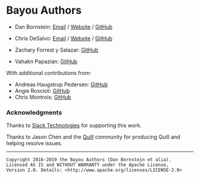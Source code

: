 Bayou Authors
=============

* Dan Bornstein:
  [Email](mailto:danfuzz@milk.com) /
  [Website](https://milk.com/) /
  [GitHub](https://github.com/danfuzz)

* Chris DeSalvo:
  [Email](mailto:chris@desalvo.org) /
  [Website](https://desalvo.org/) /
  [GitHub](https://github.com/meantime)

* Zachary Forrest y Salazar:
  [GitHub](https://github.com/zdfs)

* Vahakn Papazian:
  [GitHub](https://github.com/vahaknp)

With additional contributions from:

* Andreas Haugstrup Pedersen: [GitHub](https://github.com/haugstrup)
* Angie Roscioli: [GitHub](https://github.com/ainjii)
* Chris Montrois: [GitHub](https://github.com/montlebalm)

### Acknowledgments

Thanks to [Slack Technologies](https://slack.com/) for supporting this work.

Thanks to Jason Chen and the [Quill](https://quilljs.com/) community for
producing Quill and helping resolve issues.

- - - - - - - - - -

```
Copyright 2016-2019 the Bayou Authors (Dan Bornstein et alia).
Licensed AS IS and WITHOUT WARRANTY under the Apache License,
Version 2.0. Details: <http://www.apache.org/licenses/LICENSE-2.0>
```
